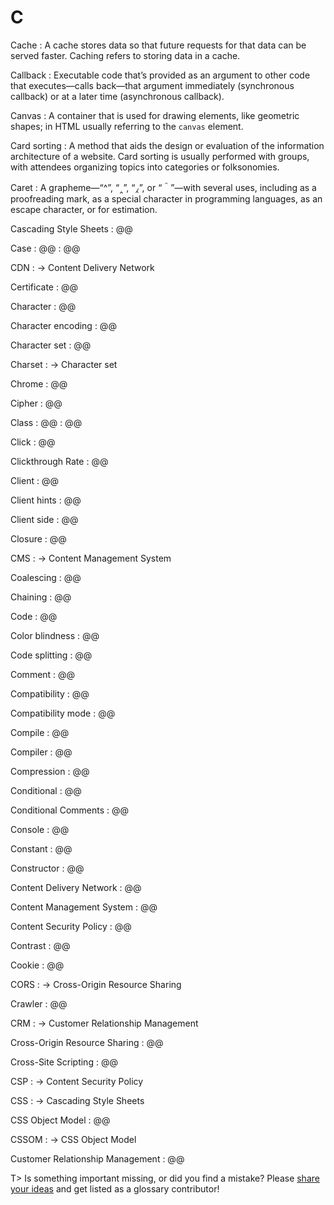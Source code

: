 # C

Cache
: A cache stores data so that future requests for that data can be served faster. Caching refers to storing data in a cache.

Callback
: Executable code that’s provided as an argument to other code that executes—calls back—that argument immediately (synchronous callback) or at a later time (asynchronous callback).

Canvas
: A container that is used for drawing elements, like geometric shapes; in HTML usually referring to the `canvas` element.

Card sorting
: A method that aids the design or evaluation of the information architecture of a website. Card sorting is usually performed with groups, with attendees organizing topics into categories or folksonomies.

Caret
: A grapheme—“^”, “‸”, “⁁”, or “＾”—with several uses, including as a proofreading mark, as a special character in programming languages, as an escape character, or for estimation.

Cascading Style Sheets
: @@

Case
: @@
: @@

CDN
: → Content Delivery Network

Certificate
: @@

Character
: @@

Character encoding
: @@

Character set
: @@

Charset
: → Character set

Chrome
: @@

Cipher
: @@

Class
: @@
: @@

Click
: @@

Clickthrough Rate
: @@

Client
: @@

Client hints
: @@

Client side
: @@

Closure
: @@

CMS
: → Content Management System

Coalescing
: @@

Chaining
: @@

Code
: @@

Color blindness
: @@

Code splitting
: @@

Comment
: @@

Compatibility
: @@

Compatibility mode
: @@

Compile
: @@

Compiler
: @@

Compression
: @@

Conditional
: @@

Conditional Comments
: @@

Console
: @@

Constant
: @@

Constructor
: @@

Content Delivery Network
: @@

Content Management System
: @@

Content Security Policy
: @@

Contrast
: @@

Cookie
: @@

CORS
: → Cross-Origin Resource Sharing

Crawler
: @@

CRM
: → Customer Relationship Management

Cross-Origin Resource Sharing
: @@

Cross-Site Scripting
: @@

CSP
: → Content Security Policy

CSS
: → Cascading Style Sheets

CSS Object Model
: @@

CSSOM
: → CSS Object Model

Customer Relationship Management
: @@

T> Is something important missing, or did you find a mistake? Please [share your ideas](https://github.com/j9t/web-development-glossary/blob/master/manuscript/c.md) and get listed as a glossary contributor!